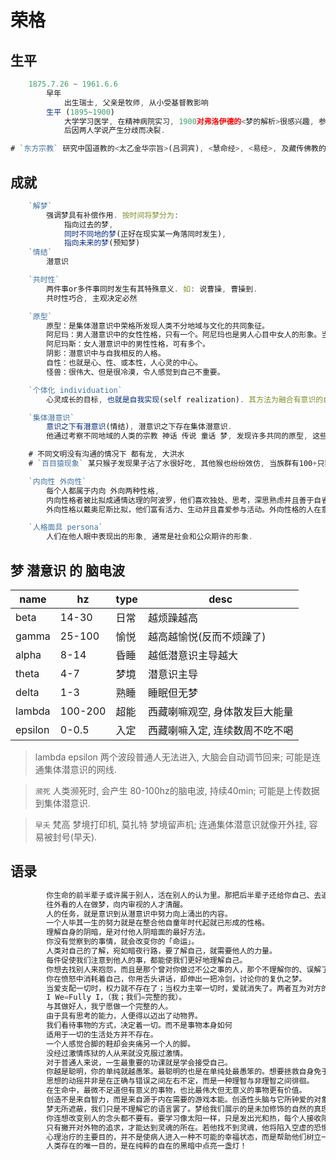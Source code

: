 # 荣格

## 生平

```js
    1875.7.26 ~ 1961.6.6
        早年
            出生瑞士, 父亲是牧师, 从小受基督教影响
        生平 (1895~1900)
            大学学习医学, 在精神病院实习, 1900对弗洛伊德的<梦的解析>很感兴趣, 参与并共同创立了一个国际精神分析协会.
            后因两人学说产生分歧而决裂.

# `东方宗教` 研究中国道教的<太乙金华宗旨>(吕洞宾), <慧命经>, <易经>, 及藏传佛教的<中阴闻教救度大法>, 禅宗皆
```

## 成就

```js
    `解梦`
        强调梦具有补偿作用. 按时间将梦分为:
            指向过去的梦,
            同时不同地的梦(正好在现实某一角落同时发生),
            指向未来的梦(预知梦)
    `情结`
        潜意识

    `共时性`
        两件事or多件事同时发生有其特殊意义. 如: 说曹操, 曹操到.
        共时性巧合, 主观决定必然

    `原型`
        原型：是集体潜意识中荣格所发现人类不分地域与文化的共同象征。
        阿尼玛：男人潜意识中的女性性格，只有一个。阿尼玛也是男人心目中女人的形象。当男人对女人有一见钟情的感觉时，他可能是将他心目中阿尼玛的形象投射在这女人身上。
        阿尼玛斯：女人潜意识中的男性性格，可有多个。
        阴影：潜意识中与自我相反的人格。
        自性：也就是心、性、或本性，人心灵的中心。
        怪兽：很伟大、但是很冷漠，令人感觉到自己不重要。

    `个体化 individuation`
        心灵成长的目标, 也就是自我实现(self realization). 其方法为融合有意识的自我与无意识的阴影or阿尼玛/阿尼玛斯让自我实现.

    `集体潜意识`
        意识之下有潜意识(情结), 潜意识之下存在集体潜意识.
        他通过考察不同地域的人类的宗教 神话 传说 童话 梦, 发现许多共同的原型, 这些遗传倾向被称为原型

    # 不同文明没有沟通的情况下 都有龙, 大洪水
    # `百目猿现象` 某只猴子发现果子沾了水很好吃, 其他猴也纷纷效仿, 当族群有100+只猴子效仿后, 很远处岛上的猴子们也学会了沾水吃果子 

    `内向性 外向性`
        每个人都属于内向 外向两种性格,
        内向性格者被比拟成通情达理的阿波罗，他们喜欢独处、思考，深思熟虑并且善于自省。内向性格者有时可能对于参与他人的活动不感兴趣。
        外向性格以戴奥尼斯比拟，他们富有活力、生动并且喜爱参与活动。外向性格的人在意外在世界的感受、物体与行为。外在性格的人极可能于独处时感到无聊。

    `人格面具 persona`
        人们在他人眼中表现出的形象, 通常是社会和公众期许的形象.
```

## 梦 潜意识 的 脑电波

| name    | hz      | type | desc                           |
| ------- | ------- | ---- | ------------------------------ |
| beta    | 14-30   | 日常 | 越烦躁越高                     |
| gamma   | 25-100  | 愉悦 | 越高越愉悦(反而不烦躁了)       |
| alpha   | 8-14    | 昏睡 | 越低潜意识主导越大             |
| theta   | 4-7     | 梦境 | 潜意识主导                     |
| delta   | 1-3     | 熟睡 | 睡眠但无梦                     |
| lambda  | 100-200 | 超能 | 西藏喇嘛观空, 身体散发巨大能量 |
| epsilon | 0-0.5   | 入定 | 西藏喇嘛入定, 连续数周不吃不喝 |

> lambda epsilon 两个波段普通人无法进入, 大脑会自动调节回来; 可能是连通集体潜意识的网线.

> `濒死` 人类濒死时, 会产生 80-100hz的脑电波, 持续40min; 可能是上传数据到集体潜意识.

> `早夭` 梵高 梦境打印机, 莫扎特 梦境留声机; 连通集体潜意识就像开外挂, 容易被封号(早夭).

## 语录

```js
        你生命的前半辈子或许属于别人，活在别人的认为里。那把后半辈子还给你自己、去追随你内在的声音。
        往外看的人在做梦，向内审视的人才清醒。
        人的任务，就是意识到从潜意识中努力向上涌出的内容。
        一个人毕其一生的努力就是在整合他自童年时代起就已形成的性格。
        理解自身的阴暗，是对付他人阴暗面的最好方法。
        你没有觉察到的事情，就会改变你的「命运」。
        人类对自己的了解，宛如暗夜行路，要了解自己，就需要他人的力量。
        每件促使我们注意到他人的事，都能使我们更好地理解自己。
        你想去找别人来抱怨，而且是那个曾对你做过不公之事的人，那个不理解你的、误解了你的、伤害过你的感情、忽视过你、不认可你、而且污蔑过你的人吗？对了，他还对你做过些什么坏事呢？在这中间，你没有看到你自己的虚荣吗，你那无止境的荒谬的虚荣？
        你在愤怒中消耗着自己，你用舌头讲话，却伸出一把冷剑，讨论你的复仇之梦。
        当爱支配一切时，权力就不存在了；当权力主宰一切时，爱就消失了。两者互为对方的影子。
        I We=Fully I，（我；我们=完整的我）。
        与其做好人，我宁愿做一个完整的人。
        由于具有思考的能力，人便得以迈出了动物界。
        我们看待事物的方式，决定着一切。而不是事物本身如何
        适用于一切的生活处方并不存在。
        一个人感觉合脚的鞋却会夹痛另一个人的脚。
        没经过激情炼狱的人从来就没克服过激情。
        对于普通人来说，一生最重要的功课就是学会接受自己。
        你越是聪明，你的单纯就越愚笨。最聪明的也是在单纯处最愚笨的。想要拯救自身免于时代精神的聪明，我们不能靠增加自己的聪明，反而要接受那竭力反对这聪明智慧的，也就是单纯。但我们也不能沉溺于单纯，故意让自己变成傻子，而是要成为聪明的傻子。聪明征服世界，单纯却征服灵魂。事情都是相对的，亦是有度的。
        思想的动摇并非是在正确与错误之间左右不定，而是一种理智与非理智之间徘徊。
        在生命中，最微不足道但有意义的事物，也比最伟大但无意义的事物更有价值。
        创造不是来自智力，而是来自源于内在需要的游戏本能。创造性头脑与它所钟爱的对象玩耍。
        梦无所遮蔽，我们只是不理解它的语言罢了。梦给我们展示的是未加修饰的自然的真理，梦是无意识心灵自发的和没有扭曲的产物。梦是启迪，是人潜意识在努力使整个心灵更趋于和谐、合理。大多数危机都有一个很长的潜伏期，只是意识觉察不到而已。梦能够泄露这一秘密。
        你连想改变别人的念头都不要有。要学习像太阳一样，只是发出光和热，每个人接收阳光的反应有所不同，有人觉得刺眼有人觉得温暖，有人甚至躲开阳光。种子破土发芽前没有任何的迹象，是因为没到那个时间点。只有自己才是自己的拯救者。
        只有撇开对外物的追求，才能达到灵魂的所在。若他找不到灵魂，他将陷入空虚的恐惧，而这恐惧将挥舞长鞭，驱使他绝望盲目地追求空洞的世事。他将受无尽的渴求愚弄，在心灵之路上迷失自己，再也找不着灵魂。
        心理治疗的主要目的，并不是使病人进入一种不可能的幸福状态，而是帮助他们树立一种面对苦难，哲学式的耐心和坚定。
        人类存在的唯一目的，是在纯粹的自在的黑暗中点亮一盏灯！
```